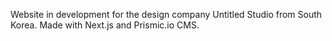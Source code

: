 Website in development for the design company Untitled Studio from South Korea. Made with Next.js and Prismic.io CMS.